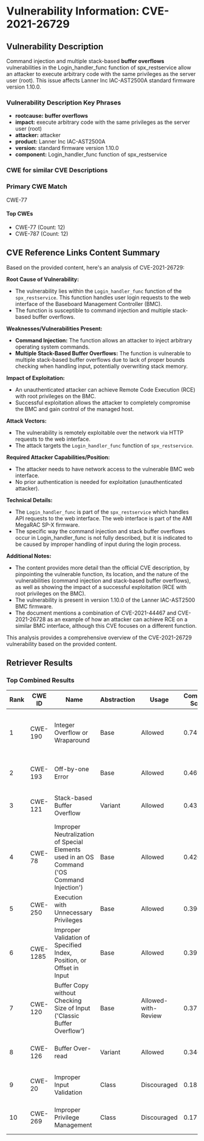 # Vulnerability Information: CVE-2021-26729

## Vulnerability Description
Command injection and multiple stack-based **buffer overflows** vulnerabilities in the Login_handler_func function of spx_restservice allow an attacker to execute arbitrary code with the same privileges as the server user (root). This issue affects Lanner Inc IAC-AST2500A standard firmware version 1.10.0.

### Vulnerability Description Key Phrases
- **rootcause:** **buffer overflows**
- **impact:** execute arbitrary code with the same privileges as the server user (root)
- **attacker:** attacker
- **product:** Lanner Inc IAC-AST2500A
- **version:** standard firmware version 1.10.0
- **component:** Login_handler_func function of spx_restservice

### CWE for similar CVE Descriptions
### Primary CWE Match
CWE-77

#### Top CWEs
- CWE-77 (Count: 12)
- CWE-787 (Count: 12)

## CVE Reference Links Content Summary
Based on the provided content, here's an analysis of CVE-2021-26729:

**Root Cause of Vulnerability:**

*   The vulnerability lies within the `Login_handler_func` function of the `spx_restservice`. This function handles user login requests to the web interface of the Baseboard Management Controller (BMC).
*   The function is susceptible to command injection and multiple stack-based buffer overflows.

**Weaknesses/Vulnerabilities Present:**

*   **Command Injection:** The function allows an attacker to inject arbitrary operating system commands.
*   **Multiple Stack-Based Buffer Overflows:**  The function is vulnerable to multiple stack-based buffer overflows due to lack of proper bounds checking when handling input, potentially overwriting stack memory.

**Impact of Exploitation:**

*   An unauthenticated attacker can achieve Remote Code Execution (RCE) with root privileges on the BMC.
*   Successful exploitation allows the attacker to completely compromise the BMC and gain control of the managed host.

**Attack Vectors:**

*   The vulnerability is remotely exploitable over the network via HTTP requests to the web interface.
*   The attack targets the `Login_handler_func` function of `spx_restservice`.

**Required Attacker Capabilities/Position:**

*   The attacker needs to have network access to the vulnerable BMC web interface.
*   No prior authentication is needed for exploitation (unauthenticated attacker).

**Technical Details:**

*   The `Login_handler_func` is part of the `spx_restservice` which handles API requests to the web interface. The web interface is part of the AMI MegaRAC SP-X firmware.
*   The specific way the command injection and stack buffer overflows occur in Login_handler_func is not fully described, but it is indicated to be caused by improper handling of input during the login process.

**Additional Notes:**

* The content provides more detail than the official CVE description, by pinpointing the vulnerable function, its location, and the nature of the vulnerabilities (command injection and stack-based buffer overflows), as well as showing the impact of a successful exploitation (RCE with root privileges on the BMC).
* The vulnerability is present in version 1.10.0 of the Lanner IAC-AST2500 BMC firmware.
* The document mentions a combination of CVE-2021-44467 and CVE-2021-26728 as an example of how an attacker can achieve RCE on a similar BMC interface, although this CVE focuses on a different function.

This analysis provides a comprehensive overview of the CVE-2021-26729 vulnerability based on the provided content.

## Retriever Results

### Top Combined Results

| Rank | CWE ID | Name | Abstraction | Usage | Combined Score | Retrievers | Individual Scores |
|------|--------|------|-------------|-------|---------------|------------|-------------------|
| 1 | CWE-190 | Integer Overflow or Wraparound | Base | Allowed | 0.7492 | dense, sparse, graph | dense: 0.562, sparse: 0.193, graph: 1.000 |
| 2 | CWE-193 | Off-by-one Error | Base | Allowed | 0.4690 | sparse, graph | sparse: 0.195, graph: 1.000 |
| 3 | CWE-121 | Stack-based Buffer Overflow | Variant | Allowed | 0.4374 | dense, sparse | dense: 0.656, sparse: 0.255 |
| 4 | CWE-78 | Improper Neutralization of Special Elements used in an OS Command ('OS Command Injection') | Base | Allowed | 0.4208 | dense, sparse | dense: 0.618, sparse: 0.195 |
| 5 | CWE-250 | Execution with Unnecessary Privileges | Base | Allowed | 0.3962 | dense, sparse | dense: 0.587, sparse: 0.179 |
| 6 | CWE-1285 | Improper Validation of Specified Index, Position, or Offset in Input | Base | Allowed | 0.3912 | dense, sparse | dense: 0.580, sparse: 0.176 |
| 7 | CWE-120 | Buffer Copy without Checking Size of Input ('Classic Buffer Overflow') | Base | Allowed-with-Review | 0.3727 | dense, sparse | dense: 0.566, sparse: 0.187 |
| 8 | CWE-126 | Buffer Over-read | Variant | Allowed | 0.3462 | sparse, graph | sparse: 0.177, graph: 0.765 |
| 9 | CWE-20 | Improper Input Validation | Class | Discouraged | 0.1836 | dense, sparse | dense: 0.595, sparse: 0.197 |
| 10 | CWE-269 | Improper Privilege Management | Class | Discouraged | 0.1723 | dense, sparse | dense: 0.574, sparse: 0.171 |


